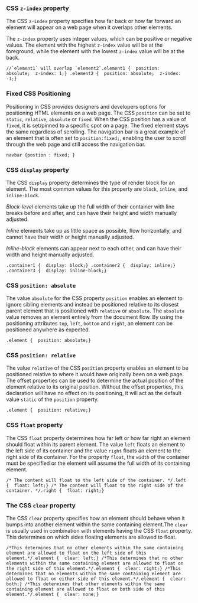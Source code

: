 ### CSS `z-index` property

The CSS `z-index` property specifies how far back or how far forward an element will appear on a web page when it overlaps other elements.

The `z-index` property uses integer values, which can be positive or negative values. The element with the highest `z-index` value will be at the foreground, while the element with the lowest `z-index` value will be at the back.

```
//`element1` will overlap `element2`.element1 {  position: absolute;  z-index: 1;} .element2 {  position: absolute;  z-index: -1;}
```

### Fixed CSS Positioning

Positioning in CSS provides designers and developers options for positioning HTML elements on a web page. The CSS `position` can be set to `static`, `relative`, `absolute` or `fixed`. When the CSS position has a value of `fixed`, it is set/pinned to a specific spot on a page. The fixed element stays the same regardless of scrolling. The navigation bar is a great example of an element that is often set to `position:fixed;`, enabling the user to scroll through the web page and still access the navigation bar.

```
navbar {postion : fixed; }
```

### CSS `display` property

The CSS `display` property determines the type of render block for an element. The most common values for this property are `block`, `inline`, and `inline-block`.

_Block-level_ elements take up the full width of their container with line breaks before and after, and can have their height and width manually adjusted.

_Inline_ elements take up as little space as possible, flow horizontally, and cannot have their width or height manually adjusted.

_Inline-block_ elements can appear next to each other, and can have their width and height manually adjusted.

```
.container1 {  display: block;} .container2 {  display: inline;} .container3 {  display: inline-block;}
```

### CSS `position: absolute`

The value `absolute` for the CSS property `position` enables an element to ignore sibling elements and instead be positioned relative to its closest parent element that is positioned with `relative` or `absolute`. The `absolute` value removes an element entirely from the document flow. By using the positioning attributes `top`, `left`, `bottom` and `right`, an element can be positioned anywhere as expected.

```
.element {  position: absolute;}
```

### CSS `position: relative`

The value `relative` of the CSS `position` property enables an element to be positioned relative to where it would have originally been on a web page. The offset properties can be used to determine the actual position of the element relative to its original position. Without the offset properties, this declaration will have no effect on its positioning, it will act as the default value `static` of the `position` property.

```
.element {  position: relative;}
```

### CSS `float` property

The CSS `float` property determines how far left or how far right an element should float within its parent element. The value `left` floats an element to the left side of its container and the value `right` floats an element to the right side of its container. For the property `float`, the `width` of the container must be specified or the element will assume the full width of its containing element.

```
/* The content will float to the left side of the container. */.left {  float: left;} /* The content will float to the right side of the container. */.right {  float: right;}
```

### The CSS `clear` property

The CSS `clear` property specifies how an element should behave when it bumps into another element within the same containing element.The `clear` is usually used in combination with elements having the CSS `float` property. This determines on which sides floating elements are allowed to float.

```
/*This determines that no other elements within the same containing element are allowed to float on the left side of this element.*/.element {  clear: left;} /*This determines that no other elements within the same containing element are allowed to float on the right side of this element.*/.element {  clear: right;} /*This determines that no elements within the same containing element are allowed to float on either side of this element.*/.element {  clear: both;} /*This determines that other elements within the same containing element are allowed to float on both side of this element.*/.element {  clear: none;}
```
